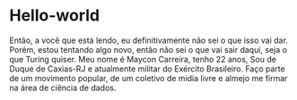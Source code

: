 # Hello-world
Então, a você que está lendo, eu definitivamente não sei o que isso vai dar. Porém, estou tentando algo novo, então não sei o que vai sair daqui, seja o que Turing quiser.
Meu nome é Maycon Carreira, tenho 22 anos, Sou de Duque de Caxias-RJ e atualmente militar do Exército Brasileiro. Faço parte de um movimento popular, de um coletivo de midia livre e almejo me firmar na área de ciência de dados.
